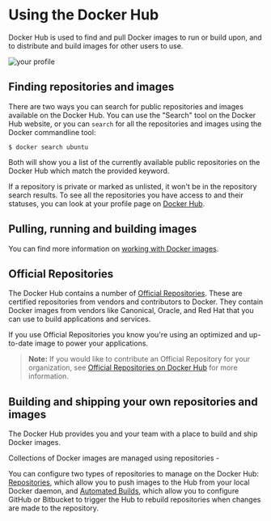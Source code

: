 <!--[metadata]>
+++
title = "Docker Hub user guide"
description = "Docker Hub user guide"
keywords = ["Docker, docker, registry, Docker Hub, docs,  documentation"]
[menu.main]
parent = "smn_pubhub"
+++
<![end-metadata]-->

# Using the Docker Hub

Docker Hub is used to find and pull Docker images to run or build upon, and to
distribute and build images for other users to use.

![your profile](/docker-hub/hub-images/dashboard.png)

## Finding repositories and images

There are two ways you can search for public repositories and images available
on the Docker Hub. You can use the "Search" tool on the Docker Hub website, or
you can `search` for all the repositories and images using the Docker commandline
tool:

    $ docker search ubuntu

Both will show you a list of the currently available public repositories on the
Docker Hub which match the provided keyword.

If a repository is private or marked as unlisted, it won't be in the repository
search results. To see all the repositories you have access to and their statuses,
you can look at your profile page on [Docker Hub](https://hub.docker.com).

## Pulling, running and building images

You can find more information on [working with Docker images](/userguide/dockerimages/).

## Official Repositories

The Docker Hub contains a number of [Official
Repositories](http://registry.hub.docker.com/official). These are
certified repositories from vendors and contributors to Docker. They
contain Docker images from vendors like Canonical, Oracle, and Red Hat
that you can use to build applications and services.

If you use Official Repositories you know you're using an optimized and
up-to-date image to power your applications.

> **Note:**
> If you would like to contribute an Official Repository for your
> organization, see [Official Repositories on Docker
> Hub](/docker-hub/official_repos) for more information.

## Building and shipping your own repositories and images

The Docker Hub provides you and your team with a place to build and ship Docker images.

Collections of Docker images are managed using repositories - 

You can configure two types of repositories to manage on the Docker Hub:
[Repositories](repos.md), which allow you to push images to the Hub from your local Docker daemon,
and [Automated Builds](builds.md), which allow you to configure GitHub or Bitbucket to
trigger the Hub to rebuild repositories when changes are made to the repository.
